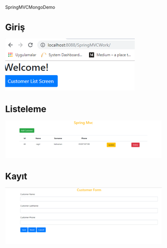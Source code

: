 SpringMVCMongoDemo

# Giriş

![alt text](https://raw.githubusercontent.com/CagriKahraman/SpringMvcMongoDemo/master/images/ekran1.PNG)


# Listeleme

![alt text](https://raw.githubusercontent.com/CagriKahraman/SpringMvcMongoDemo/master/images/ekran2.PNG)


# Kayıt

![alt text](https://raw.githubusercontent.com/CagriKahraman/SpringMvcMongoDemo/master/images/ekran3.PNG)
